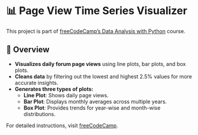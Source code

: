 # 📊 Page View Time Series Visualizer  

This project is part of [freeCodeCamp’s Data Analysis with Python](https://www.freecodecamp.org/learn/data-analysis-with-python/data-analysis-with-python-projects/page-view-time-series-visualizer) course.  

## 🚀 Overview  
- **Visualizes daily forum page views** using line plots, bar plots, and box plots.  
- **Cleans data** by filtering out the lowest and highest 2.5% values for more accurate insights.  
- **Generates three types of plots:**  
  - **Line Plot**: Shows daily page views.  
  - **Bar Plot**: Displays monthly averages across multiple years.  
  - **Box Plot**: Provides trends for year-wise and month-wise distributions.

For detailed instructions, visit [freeCodeCamp](https://www.freecodecamp.org/learn/data-analysis-with-python/data-analysis-with-python-projects/page-view-time-series-visualizer).  
